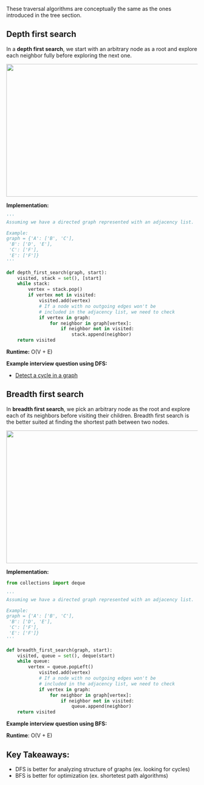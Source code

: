 These traversal algorithms are conceptually the same as the ones introduced in the tree section.

## Depth first search
In a **depth first search**, we start with an arbitrary node as a root and explore each neighbor fully before exploring the next one. 

<img src="https://i.imgur.com/pkvWwSF.png" width="544" height="350"/>

**Implementation:**
```python
'''
Assuming we have a directed graph represented with an adjacency list.

Example:
graph = {'A': ['B', 'C'],  
 'B': ['D', 'E'],  
 'C': ['F'],  
 'E': ['F']}
'''
  
def depth_first_search(graph, start):  
    visited, stack = set(), [start] 
    while stack:
        vertex = stack.pop()
        if vertex not in visited:
            visited.add(vertex)
            # If a node with no outgoing edges won't be 
            # included in the adjacency list, we need to check
            if vertex in graph:
                for neighbor in graph[vertex]:
                    if neighbor not in visited:
                        stack.append(neighbor)
    return visited
```

**Runtime:** O(V + E)

**Example interview question using DFS:**
* [Detect a cycle in a graph](https://www.geeksforgeeks.org/detect-cycle-in-a-graph/) 

## Breadth first search
In **breadth first search**, we pick an arbitrary node as the root and explore each of its neighbors before visiting their children. Breadth first search is the better suited at finding the shortest path between two nodes.

<img src="https://i.imgur.com/S0369iR.png" width="679" height="350"/>

**Implementation:**
```python
from collections import deque

'''
Assuming we have a directed graph represented with an adjacency list.

Example:
graph = {'A': ['B', 'C'],  
 'B': ['D', 'E'],  
 'C': ['F'],  
 'E': ['F']}
'''
  
def breadth_first_search(graph, start):  
    visited, queue = set(), deque(start)
    while queue:
        vertex = queue.popLeft()
            visited.add(vertex)
            # If a node with no outgoing edges won't be 
            # included in the adjacency list, we need to check
            if vertex in graph:
                for neighbor in graph[vertex]:
                    if neighbor not in visited:
                        queue.append(neighbor)
    return visited
```


**Example interview question using BFS:**


**Runtime**: O(V + E)

## Key Takeaways:
* DFS is better for analyzing structure of graphs (ex. looking for cycles)
* BFS is better for optimization (ex. shortetest path algorithms)
